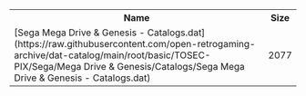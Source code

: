 <table>
<tr><th>Name</th><th>Size</th></tr>
<tr><td>[Sega Mega Drive & Genesis - Catalogs.dat](https://raw.githubusercontent.com/open-retrogaming-archive/dat-catalog/main/root/basic/TOSEC-PIX/Sega/Mega Drive & Genesis/Catalogs/Sega Mega Drive & Genesis - Catalogs.dat)</td><td>2077</td></tr>
</table>
